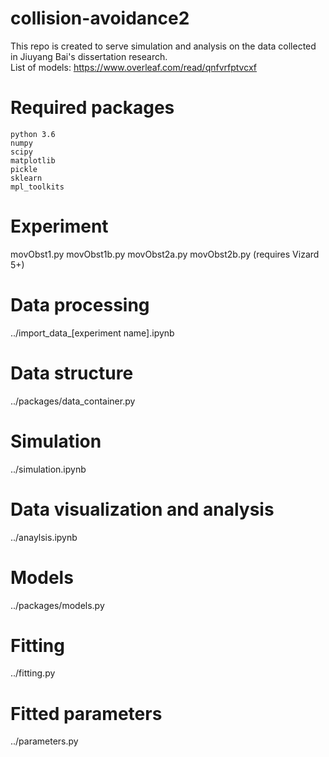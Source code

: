 # collision-avoidance2
This repo is created to serve simulation and analysis on the data collected in Jiuyang Bai's dissertation research. \
List of models: https://www.overleaf.com/read/qnfvrfptvcxf

# Required packages
```
python 3.6
numpy
scipy
matplotlib
pickle
sklearn
mpl_toolkits
```
# Experiment
movObst1.py movObst1b.py movObst2a.py movObst2b.py (requires Vizard 5+)
# Data processing
../import_data_[experiment name].ipynb
# Data structure
../packages/data_container.py
# Simulation
../simulation.ipynb
# Data visualization and analysis
../anaylsis.ipynb
# Models
../packages/models.py
# Fitting
../fitting.py
# Fitted parameters
../parameters.py
